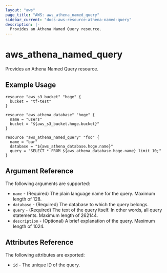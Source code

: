 ```yaml
---
layout: "aws"
page_title: "AWS: aws_athena_named_query"
sidebar_current: "docs-aws-resource-athena-named-query"
description: |-
  Provides an Athena Named Query resource.
---
```


# aws_athena_named_query

Provides an Athena Named Query resource.

## Example Usage

```hcl
resource "aws_s3_bucket" "hoge" {
  bucket = "tf-test"
}

resource "aws_athena_database" "hoge" {
  name = "users"
  bucket = "${aws_s3_bucket.hoge.bucket}"
}

resource "aws_athena_named_query" "foo" {
  name = "bar"
  database = "${aws_athena_database.hoge.name}"
  query = "SELECT * FROM ${aws_athena_database.hoge.name} limit 10;"
}
```

## Argument Reference

The following arguments are supported:

* `name` - (Required) The plain language name for the query. Maximum length of 128.
* `database` - (Required) The database to which the query belongs.
* `query` - (Required) The text of the query itself. In other words, all query statements. Maximum length of 262144.
* `description` - (Optional) A brief explanation of the query. Maximum length of 1024.

## Attributes Reference

The following attributes are exported:

* `id` - The unique ID of the query.
